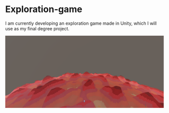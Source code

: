 # Exploration-game
I am currently developing an exploration game made in Unity, which I will use as my final degree project.

![Screenshot](image.PNG)
